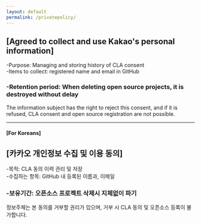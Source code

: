 ```yaml
---
layout: default
permalink: /privatepolicy/
---
```

## [Agreed to collect and use Kakao's personal information]

-Purpose: Managing and storing history of CLA consent  
-Items to collect: registered name and email in GitHub  
### -Retention period: When deleting open source projects, it is destroyed without delay
The information subject has the right to reject this consent, and if it is refused, CLA consent and open source registration are not possible.

-----
#### [For Koreans]

## [카카오 개인정보 수집 및 이용 동의]

-목적: CLA 동의 이력 관리 및 저장  
-수집하는 항목: GitHub 내 등록된 이름과, 이메일  
### -보유기간: 오픈소스 프로젝트 삭제시 지체없이 파기
정보주체는 본 동의를 거부할 권리가 있으며, 거부 시 CLA 동의 및 오픈소스 등록이 불가합니다.
